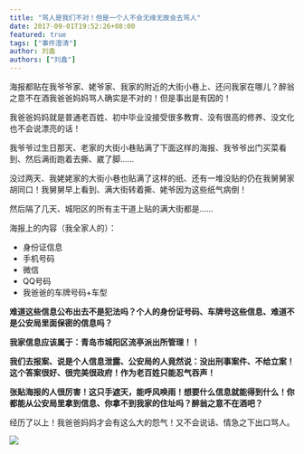 ```yaml
---
title: "骂人是我们不对！但是一个人不会无缘无故会去骂人"
date: 2017-09-01T19:52:26+08:00
featured: true
tags: ["事件澄清"]
author: 刘鑫
authors: ["刘鑫"]
---
```


海报都贴在我爷爷家、姥爷家、我家的附近的大街小巷上、还问我家在哪儿？醉翁之意不在酒
​
我爸爸妈妈骂人确实是不对的！但是事出是有因的！

我爸爸妈妈就是普通老百姓、初中毕业没接受很多教育、没有很高的修养、没文化也不会说漂亮的话！

我爷爷过生日那天、老家的大街小巷贴满了下面这样的海报、我爷爷出门买菜看到、然后满街跑着去撕、崴了脚……

没过两天、我姥姥家的大街小巷也贴满了这样的纸、还有一堆没贴的仍在我舅舅家胡同口！我舅舅早上看到、满大街转着撕、姥爷因为这些纸气病倒！

然后隔了几天、城阳区的所有主干道上贴的满大街都是……

海报上的内容（我全家人的）：
- 身份证信息
- 手机号码
- 微信
- QQ号码
- 我爸爸的车牌号码+车型

**难道这些信息公布出去不是犯法吗？个人的身份证号码、车牌号这些信息、难道不是公安局里面保密的信息吗？**

**我家信息应该属于：青岛市城阳区流亭派出所管理！！**

**我们去报案、说是个人信息泄露、公安局的人竟然说：没出刑事案件、不给立案！这个答案很好、很完美很政府！作为老百姓只能忍气吞声！**

**张贴海报的人很厉害！这只手遮天，能呼风唤雨！想要什么信息就能得到什么！你都能从公安局里拿到信息、你拿不到我家的住址吗？醉翁之意不在酒吧？**

​ 经历了以上！我爸爸妈妈才会有这么大的怨气！又不会说话、情急之下出口骂人。

<img src="https://db3pap007files.storage.live.com/y4md3ED46iaX8vB---s_ZKusEFNrIR5PB54_jJosTyYOIYamsVnYigpihzDXXKbakL3HmOrYGakhZGnQqSaIwoxpHu2ljMO_DPGP20tXU_WbiHw8KXJWDa7t1JpamGwIaLMwJf1ESR3oXMMgIVn-sNuihb8M6JBiAFPWMdl0TjdZXyymbgP0IyyEI0cNj3akAdT?width=1836&height=2448&cropmode=none"/>